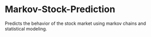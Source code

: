 # Markov-Stock-Prediction
Predicts the behavior of the stock market using markov chains and statistical modeling.
